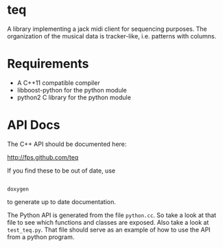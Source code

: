 teq
===

A library implementing a jack midi client for sequencing purposes. The organization of the musical data is tracker-like, i.e. patterns with columns.

Requirements
============

* A C++11 compatible compiler
* libboost-python for the python module
* python2 C library for the python module


API Docs
========

The C++ API should be documented here: 

http://fps.github.com/teq

If you find these to be out of date, use

<code>
doxygen
</code>

to generate up to date documentation.

The Python API is generated from the file <code>python.cc</code>. So take a look at that file to see which functions and classes are exposed. Also take a look at <code>test_teq.py</code>. That file should serve as an example of how to use the API from a python program.
